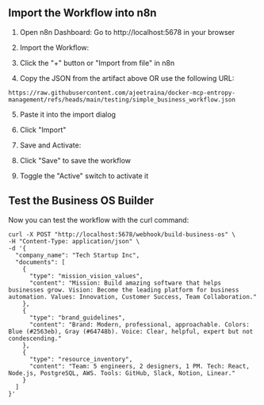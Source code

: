 ## Import the Workflow into n8n

1. Open n8n Dashboard: Go to http://localhost:5678 in your browser
2. Import the Workflow:

3. Click the "+" button or "Import from file" in n8n
4. Copy the JSON from the artifact above OR use the following URL:

```
https://raw.githubusercontent.com/ajeetraina/docker-mcp-entropy-management/refs/heads/main/testing/simple_business_workflow.json
```

5. Paste it into the import dialog
6. Click "Import"


7. Save and Activate:

8. Click "Save" to save the workflow
9. Toggle the "Active" switch to activate it

## Test the Business OS Builder

Now you can test the workflow with the curl command:

```
curl -X POST "http://localhost:5678/webhook/build-business-os" \
-H "Content-Type: application/json" \
-d '{
  "company_name": "Tech Startup Inc",
  "documents": [
    {
      "type": "mission_vision_values",
      "content": "Mission: Build amazing software that helps businesses grow. Vision: Become the leading platform for business automation. Values: Innovation, Customer Success, Team Collaboration."
    },
    {
      "type": "brand_guidelines", 
      "content": "Brand: Modern, professional, approachable. Colors: Blue (#2563eb), Gray (#64748b). Voice: Clear, helpful, expert but not condescending."
    },
    {
      "type": "resource_inventory",
      "content": "Team: 5 engineers, 2 designers, 1 PM. Tech: React, Node.js, PostgreSQL, AWS. Tools: GitHub, Slack, Notion, Linear."
    }
  ]
}'
```
